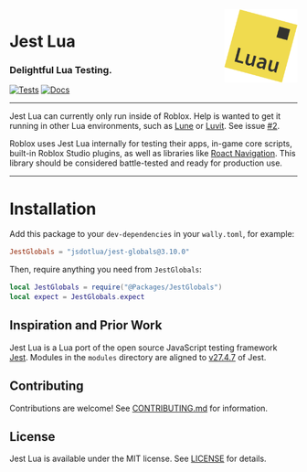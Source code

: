 <img src="https://raw.githubusercontent.com/jsdotlua/branding/main/Logo.png" align="right" height="128"/>

# Jest Lua

<h3>Delightful Lua Testing.</h3>

[![Tests](https://github.com/jsdotlua/jest-lua/actions/workflows/test.yml/badge.svg)](https://github.com/jsdotlua/jest-lua/actions/workflows/test.yml)
[![Docs](https://img.shields.io/badge/docs-website-green.svg)](https://jsdotlua.github.io/jest-lua/)

---

Jest Lua can currently only run inside of Roblox. Help is wanted to get it running in other Lua environments, such as [Lune](https://lune.gitbook.io/lune/) or [Luvit](https://luvit.io/). See issue [#2](https://github.com/jsdotlua/jest-lua/issues/2).

Roblox uses Jest Lua internally for testing their apps, in-game core scripts, built-in Roblox Studio plugins, as well as libraries like [Roact Navigation](https://github.com/Roblox/roact-navigation). This library should be considered battle-tested and ready for production use.

---

# Installation

Add this package to your `dev-dependencies` in your `wally.toml`, for example:

```toml
JestGlobals = "jsdotlua/jest-globals@3.10.0"
```

Then, require anything you need from `JestGlobals`:

```lua
local JestGlobals = require("@Packages/JestGlobals")
local expect = JestGlobals.expect
```

## Inspiration and Prior Work

Jest Lua is a Lua port of the open source JavaScript testing framework [Jest](https://github.com/facebook/jest). Modules in the `modules` directory are aligned to [v27.4.7](https://github.com/facebook/jest/tree/v27.4.7) of Jest.

## Contributing

Contributions are welcome! See [CONTRIBUTING.md](CONTRIBUTING.md) for information.

## License

Jest Lua is available under the MIT license. See [LICENSE](LICENSE) for details.
